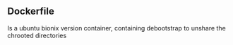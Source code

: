 ## Dockerfile
Is a ubuntu bionix version container, containing debootstrap to unshare the chrooted directories

